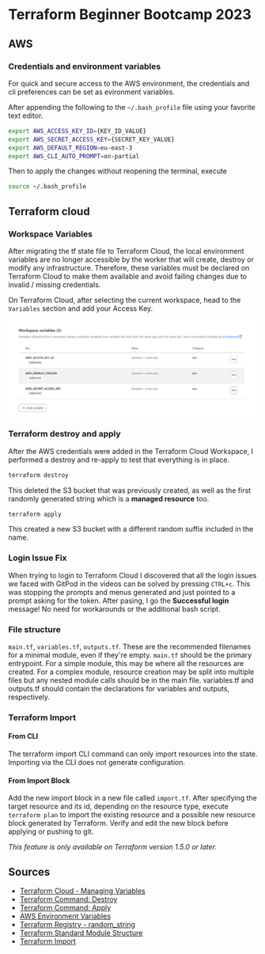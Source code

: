 # Terraform Beginner Bootcamp 2023

## AWS

### Credentials and environment variables

For quick and secure access to the AWS environment, the credentials and cli preferences can be set as evironment variables.

After appending the following to the `~/.bash_profile` file using your favorite text editor.

```bash
export AWS_ACCESS_KEY_ID={KEY_ID_VALUE}
export AWS_SECRET_ACCESS_KEY={SECRET_KEY_VALUE}
export AWS_DEFAULT_REGION=eu-east-3
export AWS_CLI_AUTO_PROMPT=on-partial
```

Then to apply the changes without reopening the terminal, execute

```bash
source ~/.bash_profile
```


## Terraform cloud

### Workspace Variables

After migrating the tf state file to Terraform Cloud, the local environment variables are no longer accessible by the worker that will create, destroy or modify any infrastructure. Therefore, these variables must be declared on Terraform Cloud to make them available and avoid failing changes due to invalid / missing credentials.

On Terraform Cloud, after selecting the current workspace, head to the `Variables` section and add your Access Key.

![Terraform Cloud variables screenshot example for Access Key ](image.png)

### Terraform destroy and apply

After the AWS credentials were added in the Terraform Cloud Workspace, I performed a destroy and re-apply to test that everything is in place.


```bash
terraform destroy
```
This deleted the S3 bucket that was previously created, as well as the first randomly generated string which is a **managed resource** too.


```bash
terraform apply
```
This created a new S3 bucket with a different random suffix included in the name.


### Login Issue Fix

When trying to login to Terraform Cloud I discovered that all the login issues we faced with GitPod in the videos can be solved by pressing `CTRL+c`.
This was stopping the prompts and menus generated and just pointed to a prompt asking for the token.
After pasing, I go the **Successful login** message!
No need for workarounds or the additional bash script.


### File structure
`main.tf`, `variables.tf`, `outputs.tf`. These are the recommended filenames for a minimal module, even if they're empty. `main.tf` should be the primary entrypoint. For a simple module, this may be where all the resources are created. For a complex module, resource creation may be split into multiple files but any nested module calls should be in the main file. variables.tf and outputs.tf should contain the declarations for variables and outputs, respectively.

### Terraform Import

#### From CLI

The terraform import CLI command can only import resources into the state. Importing via the CLI does not generate configuration.

#### From Import Block

Add the new import block in a new file called `import.tf`. After specifying the target resource and its id, depending on the resource type, execute `terraform plan` to import the existing resource and a possible new resource block generated by Terraform. Verify and edit the new block before applying or pushing to git.

*This feature is only available on Terraform version 1.5.0 or later.*

## Sources

* [Terraform Cloud - Managing Variables](https://developer.hashicorp.com/terraform/cloud-docs/workspaces/variables/managing-variables#workspace-specific-variables)
* [Terraform Command: Destroy](https://developer.hashicorp.com/terraform/cli/commands/destroy)
* [Terraform Command: Apply](https://developer.hashicorp.com/terraform/cli/commands/apply)
* [AWS Environment Variables](https://docs.aws.amazon.com/cli/latest/userguide/cli-configure-envvars.html)
* [Terraform Registry - random_string](https://registry.terraform.io/providers/hashicorp/random/latest/docs/resources/string)
* [Terraform Standard Module Structure](https://developer.hashicorp.com/terraform/language/modules/develop/structure)
* [Terraform Import](https://developer.hashicorp.com/terraform/language/import)

